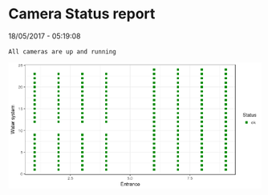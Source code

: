 Camera Status report
================
18/05/2017 - 05:19:08

    All cameras are up and running

![](camreport_files/figure-markdown_github/unnamed-chunk-2-1.png)
